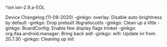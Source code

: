 ^ion
ion-2.9.a-EOL

Device Changelog:(11-08-2020)
-ginkgo: overlay: Disable auto-brightness by default
-ginkgo: Drop prebuilt libgrallocutils
-ginkgo: Clean up a little
-ginkgo: BoardConfig: Enable few display flags trinket
-ginkgo: org.ifaa.android.manager: Bring back aidl
-ginkgo: wifi: Update ini from 20.7.30
-ginkgo: Cleaning up init